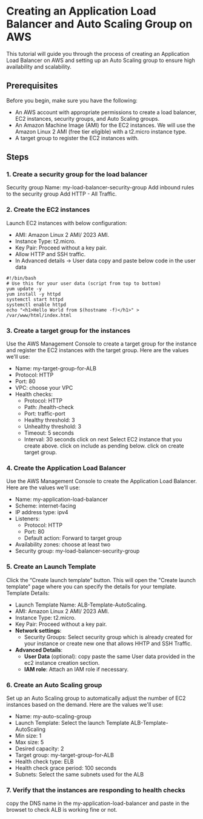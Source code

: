 # Creating an Application Load Balancer and Auto Scaling Group on AWS
This tutorial will guide you through the process of creating an Application Load Balancer on AWS and setting up an Auto Scaling group to ensure high availability and scalability.

## Prerequisites
Before you begin, make sure you have the following:

- An AWS account with appropriate permissions to create a load balancer, EC2 instances, security groups, and Auto Scaling groups.
- An Amazon Machine Image (AMI) for the EC2 instances. We will use the Amazon Linux 2 AMI (free tier eligible) with a t2.micro instance type.
- A target group to register the EC2 instances with.

## Steps
### 1. Create a security group for the load balancer
Security group Name: my-load-balancer-security-group
Add inbound rules to the security group
Add HTTP - All Traffic.

### 2. Create the EC2 instances
Launch EC2 instances with below configuration:
- AMI: Amazon Linux 2 AMI/ 2023 AMI.
- Instance Type: t2.micro.
- Key Pair: Proceed without a key pair.
- Allow HTTP and SSH traffic.
- In Advanced details -> User data
copy and paste below code in the user data
```
#!/bin/bash
# Use this for your user data (script from top to bottom)
yum update -y
yum install -y httpd
systemctl start httpd
systemctl enable httpd
echo "<h1>Hello World from $(hostname -f)</h1>" > /var/www/html/index.html
```

### 3. Create a target group for the instances
Use the AWS Management Console to create a target group for the instance and register the EC2 instances with the target group. Here are the values we'll use:

- Name: my-target-group-for-ALB
- Protocol: HTTP
- Port: 80
- VPC: choose your VPC
- Health checks:
  - Protocol: HTTP
  - Path: /health-check
  - Port: traffic-port
  - Healthy threshold: 3
  - Unhealthy threshold: 3
  - Timeout: 5 seconds
  - Interval: 30 seconds
click on next
Select EC2 instance that you create above.
click on include as pending below.
click on create target group.


### 4. Create the Application Load Balancer
Use the AWS Management Console to create the Application Load Balancer. Here are the values we'll use:

- Name: my-application-load-balancer
- Scheme: internet-facing
- IP address type: ipv4
- Listeners:
  - Protocol: HTTP
  - Port: 80
  - Default action: Forward to target group
- Availability zones: choose at least two
- Security group: my-load-balancer-security-group

### 5. Create an Launch Template
Click the “Create launch template” button. This will open the "Create launch template" page where you can specify the details for your template.
Template Details:
- Launch Template Name: ALB-Template-AutoScaling.
- AMI: Amazon Linux 2 AMI/ 2023 AMI.
- Instance Type: t2.micro.
- Key Pair: Proceed without a key pair.
- **Network settings**:
  - Security Groups: Select security group which is already created for your instance or create new one that allows HHTP and SSH Traffic.
- **Advanced Details**:
  - **User Data** (optional): copy paste the same User data provided in the ec2 instance creation section.
  - **IAM role**: Attach an IAM role if necessary.

### 6. Create an Auto Scaling group
Set up an Auto Scaling group to automatically adjust the number of EC2 instances based on the demand. Here are the values we'll use:

- Name: my-auto-scaling-group
- Launch Template: Select the launch Template ALB-Template-AutoScaling
- Min size: 1
- Max size: 5
- Desired capacity: 2
- Target group: my-target-group-for-ALB
- Health check type: ELB
- Health check grace period: 100 seconds
- Subnets: Select the same subnets used for the ALB

### 7. Verify that the instances are responding to health checks
copy the DNS name in the my-application-load-balancer and paste in the browset to check ALB is working fine or not.

